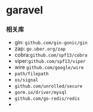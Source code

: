 # garavel

### 相关库
- gin: ```github.com/gin-gonic/gin```
- zap: ```go.uber.org/zap```
- cobra:```github.com/spf13/cobra```
- viper:```github.com/spf13/viper```
- wire ```github.com/google/wire```
- ```path/filepath```
- ```os/signal```
- ```github.com/unrolled/secure```
- ```gorm.io/driver/mysql```
- ```github.com/go-redis/redis```
- 